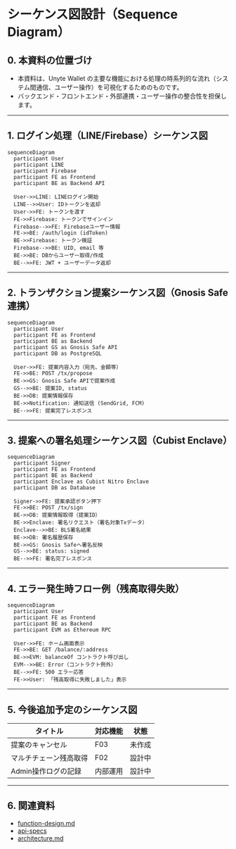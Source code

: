 # シーケンス図設計（Sequence Diagram）

## 0. 本資料の位置づけ
- 本資料は、Unyte Wallet の主要な機能における処理の時系列的な流れ（システム間通信、ユーザー操作）を可視化するためのものです。
- バックエンド・フロントエンド・外部連携・ユーザー操作の整合性を担保します。

---

## 1. ログイン処理（LINE/Firebase）シーケンス図

```mermaid
sequenceDiagram
  participant User
  participant LINE
  participant Firebase
  participant FE as Frontend
  participant BE as Backend API

  User->>LINE: LINEログイン開始
  LINE-->>User: IDトークンを返却
  User->>FE: トークンを渡す
  FE->>Firebase: トークンでサインイン
  Firebase-->>FE: Firebaseユーザー情報
  FE->>BE: /auth/login (idToken)
  BE->>Firebase: トークン検証
  Firebase-->>BE: UID, email 等
  BE->>BE: DBからユーザー取得/作成
  BE-->>FE: JWT + ユーザーデータ返却
```

---

## 2. トランザクション提案シーケンス図（Gnosis Safe連携）

```mermaid
sequenceDiagram
  participant User
  participant FE as Frontend
  participant BE as Backend
  participant GS as Gnosis Safe API
  participant DB as PostgreSQL

  User->>FE: 提案内容入力（宛先、金額等）
  FE->>BE: POST /tx/propose
  BE->>GS: Gnosis Safe APIで提案作成
  GS-->>BE: 提案ID, status
  BE->>DB: 提案情報保存
  BE->>Notification: 通知送信 (SendGrid, FCM)
  BE-->>FE: 提案完了レスポンス
```

---

## 3. 提案への署名処理シーケンス図（Cubist Enclave）

```mermaid
sequenceDiagram
  participant Signer
  participant FE as Frontend
  participant BE as Backend
  participant Enclave as Cubist Nitro Enclave
  participant DB as Database

  Signer->>FE: 提案承認ボタン押下
  FE->>BE: POST /tx/sign
  BE->>DB: 提案情報取得（提案ID）
  BE->>Enclave: 署名リクエスト（署名対象Txデータ）
  Enclave-->>BE: BLS署名結果
  BE->>DB: 署名履歴保存
  BE->>GS: Gnosis Safeへ署名反映
  GS-->>BE: status: signed
  BE-->>FE: 署名完了レスポンス
```

---

## 4. エラー発生時フロー例（残高取得失敗）

```mermaid
sequenceDiagram
  participant User
  participant FE as Frontend
  participant BE as Backend
  participant EVM as Ethereum RPC

  User->>FE: ホーム画面表示
  FE->>BE: GET /balance/:address
  BE->>EVM: balanceOf コントラクト呼び出し
  EVM-->>BE: Error（コントラクト例外）
  BE-->>FE: 500 エラー応答
  FE->>User: 「残高取得に失敗しました」表示
```

---

## 5. 今後追加予定のシーケンス図

| タイトル | 対応機能 | 状態 |
|----------|----------|------|
| 提案のキャンセル | F03 | 未作成 |
| マルチチェーン残高取得 | F02 | 設計中 |
| Admin操作ログの記録 | 内部運用 | 設計中 |

---

## 6. 関連資料

- [function-design.md](../basic/function-design.md)
- [api-specs](./api-specs)
- [architecture.md](../basic/architecture.md)

